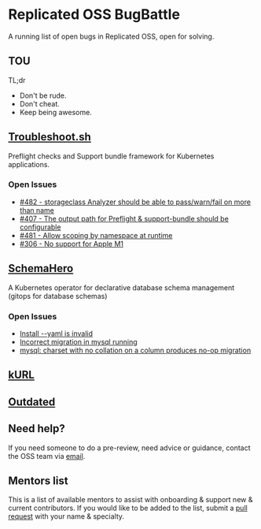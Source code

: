 # Replicated OSS BugBattle
A running list of open bugs in Replicated OSS, open for solving. 

## TOU

TL;dr 

- Don't be rude.
- Don't cheat.
- Keep being awesome.

## [Troubleshoot.sh](https://troubleshoot.sh)
Preflight checks and Support bundle framework for Kubernetes applications.

### Open Issues

- [#482 - storageclass Analyzer should be able to pass/warn/fail on more than name](https://github.com/replicatedhq/troubleshoot/issues/482)
- [#407 - The output path for Preflight & support-bundle should be configurable](https://github.com/replicatedhq/troubleshoot/issues/407)
- [#481 - Allow scoping by namespace at runtime](https://github.com/replicatedhq/troubleshoot/issues/481)
- [#306 - No support for Apple M1](https://github.com/replicatedhq/troubleshoot/issues/365)

## [SchemaHero](https://schemahero.io)

A Kubernetes operator for declarative database schema management (gitops for database schemas)

### Open Issues

- [Install --yaml is invalid](https://github.com/schemahero/schemahero/issues/667)
- [Incorrect migration in mysql running](https://github.com/schemahero/schemahero/issues/654)
- [mysql: charset with no collation on a column produces no-op migration](https://github.com/schemahero/schemahero/issues/625)

## [kURL](https://kurl.sh)

## [Outdated](https://outdated.sh)


## Need help?

If you need someone to do a pre-review, need advice or guidance, contact the OSS team via [email](mailto:oss@replicated.com).

## Mentors list

This is a list of available mentors to assist with onboarding & support new & current contributors. If you would like to be added to the list, submit a [pull request](https://github.com/replicated-demos/bugbattle/pulls) with your name & specialty.

